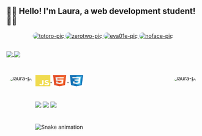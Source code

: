 ## 🐛👾 Hello! I'm Laura, a web development student! 👾🐛

<div align="center">
  <a href="https://github.com/laurasiiia">
    <img align="center" alt="totoro-pic" height="150" style="border-radius:50px;" src="https://c.tenor.com/30c4Y1lL3skAAAAC/ghibli-totoro.gif">
    <img align="center" alt="zerotwo-pic" height="150" style="border-radius:50px;" src="https://c.tenor.com/yvGNPPoeZckAAAAC/darling-in.gif">
    <img align="center" alt="eva01e-pic" height="150" style="border-radius:50px;" src="https://i.kym-cdn.com/photos/images/original/000/595/082/19e.gif">
    <img align="center" alt="noface-pic" height="150" style="border-radius:50px;" src="https://c.tenor.com/W_-Y3VF_8tYAAAAC/spirited-away-no-face.gif">
    </div>
  
  ##
  
  <div>
    
  <img align="center" height="180em" src="https://github-readme-stats.vercel.app/api?username=laurasiiia&show_icons=true&theme=tokyonight&include_all_commits=true&count_private=true"/>
  <img align="center" height="180em" src="https://github-readme-stats.vercel.app/api/top-langs/?username=laurasiiia&layout=compact&langs_count=7&theme=tokyonight"/>
   
</div>
  
  ##
  
<div style="display: inline_block"><br>

  
  <img align="left" alt="laura-pic" height="150" style="border-radius:50px;" src="https://media.giphy.com/media/8afJv1SnB0OJscgb5w/giphy.gif">
  <img align="center" alt="laura-Js" height="30" width="40" src="https://raw.githubusercontent.com/devicons/devicon/master/icons/javascript/javascript-plain.svg">
  <img align="center" alt="laura-HTML" height="30" width="40" src="https://raw.githubusercontent.com/devicons/devicon/master/icons/html5/html5-original.svg">
  <img align="center" alt="laura-CSS" height="30" width="40" src="https://raw.githubusercontent.com/devicons/devicon/master/icons/css3/css3-original.svg">
  <img align="right" alt="laura-pic" height="150" style="border-radius:50px;" src="https://media.giphy.com/media/8afJv1SnB0OJscgb5w/giphy.gif">
</div>
  
  #
  
<div> 
  <a href="https://www.linkedin.com/in/laura-loyola-5195aa213/" target="_blank"><img src="https://img.shields.io/badge/-LinkedIn-%230077B5?style=for-the-badge&logo=linkedin&logoColor=white" target="_blank"></a> 
  <a href="https://www.instagram.com/laurasiiia_/" target="_blank"><img src="https://img.shields.io/badge/-Instagram-%23E4405F?style=for-the-badge&logo=instagram&logoColor=white" target="_blank"></a>
  <a href = "mailto:lauraloyolarpeixoto@outlook.com"><img src="https://img.shields.io/badge/Microsoft_Outlook-0078D4?style=for-the-badge&logo=microsoft-outlook&logoColor=white" target="_blank"></a>
  
  </div>
  
  #
  
  <div> 
    
  ![Snake animation](https://github.com/laurasiiia/laurasiiia/blob/output/github-contribution-grid-snake.svg)
 
  </div>
